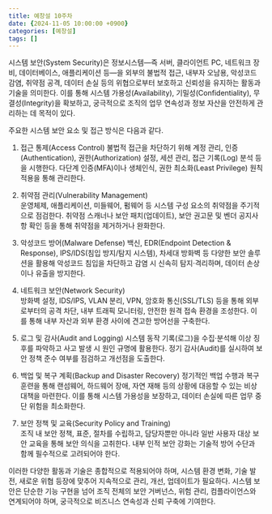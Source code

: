 ```yaml
---
title: 예창설 10주차
date: {2024-11-05 10:00:00 +0900}
categories: [예창설]
tags: []
---
```


시스템 보안(System Security)은 정보시스템—즉 서버, 클라이언트 PC, 네트워크 장비, 데이터베이스, 애플리케이션 등—을 외부의 불법적 접근, 내부자 오남용, 악성코드 감염, 취약점 공격, 데이터 손실 등의 위협으로부터 보호하고 신뢰성을 유지하는 활동과 기술을 의미한다. 이를 통해 시스템 가용성(Availability), 기밀성(Confidentiality), 무결성(Integrity)을 확보하고, 궁극적으로 조직의 업무 연속성과 정보 자산을 안전하게 관리하는 데 목적이 있다.

주요한 시스템 보안 요소 및 접근 방식은 다음과 같다.

1. 접근 통제(Access Control)
   불법적 접근을 차단하기 위해 계정 관리, 인증(Authentication), 권한(Authorization) 설정, 세션 관리, 접근 기록(Log) 분석 등을 시행한다. 다단계 인증(MFA)이나 생체인식, 권한 최소화(Least Privilege) 원칙 적용을 통해 관리한다.

2. 취약점 관리(Vulnerability Management)  
   운영체제, 애플리케이션, 미들웨어, 펌웨어 등 시스템 구성 요소의 취약점을 주기적으로 점검한다. 취약점 스캐너나 보안 패치(업데이트), 보안 권고문 및 벤더 공지사항 확인 등을 통해 취약점을 제거하거나 완화한다.

3. 악성코드 방어(Malware Defense) 
   백신, EDR(Endpoint Detection & Response), IPS/IDS(침입 방지/탐지 시스템), 차세대 방화벽 등 다양한 보안 솔루션을 활용해 악성코드 침입을 차단하고 감염 시 신속히 탐지·격리하며, 데이터 손상이나 유출을 방지한다.

4. 네트워크 보안(Network Security)  
   방화벽 설정, IDS/IPS, VLAN 분리, VPN, 암호화 통신(SSL/TLS) 등을 통해 외부로부터의 공격 차단, 내부 트래픽 모니터링, 안전한 원격 접속 환경을 조성한다. 이를 통해 내부 자산과 외부 환경 사이에 견고한 방어선을 구축한다.

5. 로그 및 감사(Audit and Logging)
   시스템 동작 기록(로그)을 수집·분석해 이상 징후를 파악하고 사고 발생 시 원인 규명에 활용한다. 정기 감사(Audit)를 실시하여 보안 정책 준수 여부를 점검하고 개선점을 도출한다.

6. 백업 및 복구 계획(Backup and Disaster Recovery)
   정기적인 백업 수행과 복구 훈련을 통해 랜섬웨어, 하드웨어 장애, 자연 재해 등의 상황에 대응할 수 있는 비상 대책을 마련한다. 이를 통해 시스템 가용성을 보장하고, 데이터 손실에 따른 업무 중단 위험을 최소화한다.

7. 보안 정책 및 교육(Security Policy and Training)  
   조직 내 보안 정책, 표준, 절차를 수립하고, 담당자뿐만 아니라 일반 사용자 대상 보안 교육을 통해 보안 의식을 고취한다. 내부 인적 보안 강화는 기술적 방어 수단과 함께 필수적으로 고려되어야 한다.

이러한 다양한 활동과 기술은 종합적으로 적용되어야 하며, 시스템 환경 변화, 기술 발전, 새로운 위협 등장에 맞추어 지속적으로 관리, 개선, 업데이트가 필요하다. 시스템 보안은 단순한 기능 구현을 넘어 조직 전체의 보안 거버넌스, 위험 관리, 컴플라이언스와 연계되어야 하며, 궁극적으로 비즈니스 연속성과 신뢰 구축에 기여한다.

